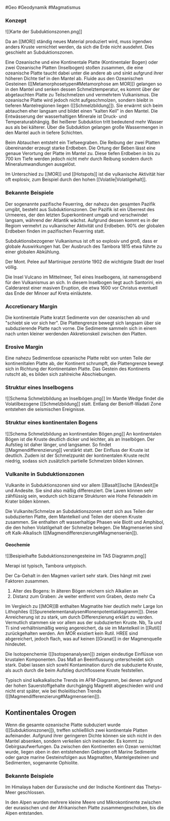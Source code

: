 #Geo #Geodynamik #Magmatismus 

### Konzept

![[Karte der Subduktionszonen.png]]

Da an [[MOR]] ständig neues Material produziert wird, muss irgendwo anders Kruste vernichtet werden, da sich die Erde nicht ausdehnt. Dies geschieht an Subduktionszonen.

Eine Ozeanische und eine Kontinentale Platte (Kontinentaler Bogen) oder zwei Ozeanische Platten (Inselbogen) stoßen zusammen, die eine ozeanische Platte taucht dabei unter die andere ab und sinkt aufgrund ihrer höheren Dichte tief in den Mantel ab. Fluide aus den Ozeanischen Gesteinen ([[Metamorphosetypen#Metamorphose am MOR]]) gelangen so in den Mantel und senken dessen Schmelztemperatur, es kommt über der abgetauchten Platte zu Teilschmelzen und vermehrtem Vulkanismus. Die ozeanische Platte wird jedoch nicht aufgeschmolzen, sondern bleibt in tieferen Mantelregionen liegen ([[Schmelzbildung]]). Sie erwärmt sich beim abtauchen eher langsam und bildet einen "kalten Keil" in den Mantel. Die Entwässerung der wasserhaltigen Minerale ist Druck- und Temperaturabhängig. Bei heißerer Subduktion tritt bedeutend mehr Wasser aus als bei kälterer. Über die Subduktion gelangen große Wassermengen in den Mantel auch in tiefere Schichten.

Beim Abtauchen entsteht ein Tiefseegraben. Die Reibung der zwei Platten übereinander erzeugt starke Erdbeben. Die Ortung der Beben lässt eine genaue Verortung der Platte im Mantel zu. Diese tiefen Erdbeben in bis zu 700 km Tiefe werden jedoch nicht mehr durch Reibung sondern durch Mineralumwandlungen ausgelöst. 

Im Unterschied zu [[MOR]] und [[Hotspots]] ist die vulkanische Aktivität hier oft explosiv, zum Beispiel durch den hohen [[Volatile|Volatilgehalt]]. 

### Bekannte Beispiele

Der sogenannte pazifische Feuerring, der nahezu den gesamten Pazifik umgibt, besteht aus Subduktionszonen. Der Pazifik ist ein Überrest des Urmeeres, der den letzten Superkontinent umgab und verschwindet langsam, während der Atlantik wächst. Aufgrund dessen kommt es in der Regiom vermehrt zu vulkanischer Aktivität und Erdbeben. 90% der globalen Erdbeben finden im pazifischen Feuerring statt.

Subduktionsbezogener Vulkanismus ist oft so explosiv und groß, dass er globale Auswirkungen hat. Der Ausbruch des Tambora 1815 etwa führte zu einer globalen Abkühlung.

Der Mont. Pelee auf Martinique zerstörte 1902 die wichtigste Stadt der Insel völlig.

Die Insel Vulcano im Mittelmeer, Teil eines Inselbogens, ist namensgebend für den Vulkanismus an sich. In diesem Inselbogen liegt auch Santorini, ein Calderarest einer masiven Eruption, die etwa 1600 vor Christus eventuell das Ende der Minoer auf Kreta einläutete.

### Accretionary Margin

Die kontinentale Platte kratzt Sedimente von der ozeanischen ab und "schiebt sie vor sich her". Die Plattengrenze bewegt sich langsam über sie subduzierende Platte nach vorne. Die Sedimente sammeln sich in einem nach unten kleiner werdenden Akkretionskeil zwischen den Platten.

### Erosive Margin

Eine nahezu Sedimentlose ozeanische Platte reibt von unten Teile der kontinenltalen Platte ab, der Kontinent schrumpft, die Plattengrenze bewegt sich in Richtung der Kontinentalen Platte. Das Gestein des Kontinents rutscht ab, es bilden sich zahlreiche Abschiebungen.

### Struktur eines Inselbogens

![[Schema Schmelzbildung an Inselbögen.png]]
Im Mantle Wedge findet die Volatilbezogene [[Schmelzbildung]] statt. Entlang der Benioff-Wadati Zone entstehen die seismischen Ereignisse.

### Struktur eines kontinentalen Bogens

![[Schema Schmelzbildung an kontinentalen Bögen.png]]
An kontinentalen Bögen ist die Kruste deutlich dicker und leichter, als an Inselbögen. Der Aufstieg ist daher länger, und langsamer. So findet [[Magmendifferenzierung]] verstärkt statt. Der Einfluss der Kruste ist deutlich. Zudem ist der Schmelzpunkt der kontinentalen Kruste recht niedrig, sodass sich zusätzlich partielle Schmelzen bilden können.

### Vulkanite in Subduktionszonen

Vulkanite in Subduktionszonen sind vor allem [[Basalt]]ische [[Andesit]]e und Andesite. Sie sind also mäßig differenziert. Die Laven können sehr zähflüssig sein, wodurch sich bizarre Strukturen wie Hohe Felsnadeln im Krater bilden können. 

Die Vulkanite/Schmelze an Subduktionszonen setzt sich aus Teilen der subduzierten Platte, dem Mantelkeil und Teilen der oberen Kruste zusammen. Sie enthalten oft wasserhaltige Phasen wie Biotit und Amphibol, die den hohen Volatilgehalt der Schmelze belegen. Die Magmenserien sind oft Kalk-Alkalisch ([[Magmendifferenzierung#Magmenserien]]).

#### Geochemie

![[Besipielhafte Subduktionszonengesteine im TAS Diagramm.png]]

Merapi ist typisch, Tambora untypisch.

Der Ca-Gehalt in den Magmen variiert sehr stark. Dies hängt mit zwei Faktoren zusammen.
1. Alter des Bogens: In älteren Bögen reichern sich Alkalien an
2. Distanz zum Graben: Je weiter entfernt vom Graben, desto mehr Ca

Im Vergleich zu [[MOR]]B enthalten Magmatite hier deutlich mehr Large Ion Lithophiles ([[Spurenelementanalysen#Ionenpotentialdiagramm]]). Diese Anreicherung ist zu stark, um durch Differenzierung erklärt zu werden. Vermutlich stammen sie vor allem aus der subduzierten Kruste. Nb, Ta und Ti sind verhältnismäßig wenig angereichert, da sie im Mantelkeil in [[Rutil]] zurückgehalten werden. Am MOR existiert kein Rutil. HREE sind abgereichert, jedoch flach, was auf keinen [[Granat]] in der Magmenquelle hindeutet.

Die Isotopenchemie ([[Isotopenanalysen]]) zeigen eindeutige Einflüsse von krustalen Komponenten. Das Maß an Beeinflussung unterscheidet sich stark. Dabei lassen sich sowhl Kontamination durch die subduzierte Kruste, als auch durch die beim Aufstieg durchflossene Kruste feststellen.

Typisch sind kalkalkalische Trends im AFM-Diagramm, bei denen aufgrund der hohen Sauerstoffgehalte durchgängig Magnetit abgeschieden wird und nicht erst später, wie bei tholeiitischen Trends ([[Magmendifferenzierung#Magmenserien]]).

## Kontinentales Orogen

Wenn die gesamte ozeanische Platte subduziert wurde ([[Subduktionszonen]]), treffen schließlich zwei kontinentale Platten aufeinander. Aufgrund ihrer geringeren Dichte können sie sich nicht in den Mantel absenken, sondern verkeilen sich ineinander. Es kommt zu Gebirgsaufwerfungen. Da zwischen den Kontinenten ein Ozean vernichtet wurde, liegen oben in den entstehenden Gebirgen oft Marine Sedimente oder ganze marine Gesteinsfolgen aus Magmatiten, Mantelgesteinen und Sedimenten, sogenannte Ophiolite.

### Bekannte Beispiele

Im Himalaya haben der Eurasische und der Indische Kontinent das Thetys-Meer geschlossen.

In den Alpen wurden mehrere kleine Meere und Mikrokontinente zwischen der eurasischen und der Afrikanischen Platte zusammengeschoben, bis die Alpen entstanden.